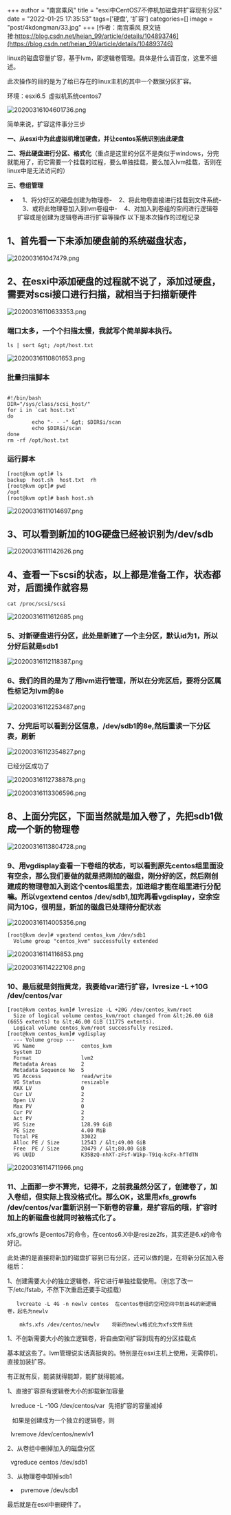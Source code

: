 +++
author = "南宫乘风"
title = "esxi中CentOS7不停机加磁盘并扩容现有分区"
date = "2022-01-25 17:35:53"
tags=['硬盘', '扩容']
categories=[]
image = "post/4kdongman/33.jpg"
+++
[作者：南宫乘风   原文链接:https://blog.csdn.net/heian_99/article/details/104893746](https://blog.csdn.net/heian_99/article/details/104893746)

linux的磁盘容量扩容，基于lvm，即逻辑卷管理。具体是什么请百度，这里不细述。

此次操作的目的是为了给已存在的linux主机的其中一个数据分区扩容。

环境：esxi6.5  虚拟机系统centos7

![20200316104601736.png](https://img-blog.csdnimg.cn/20200316104601736.png)

简单来说，扩容这件事分三步

**一、从esxi中为此虚拟机增加硬盘，并让centos系统识别出此硬盘**

**二、将此硬盘进行分区、格式化**（重点是这里的分区不是类似于windows，分完就能用了，而它需要一个挂载的过程，要么单独挂载，要么加入lvm挂载，否则在linux中是无法访问的）

**三、卷组管理**
-    1、将分好区的硬盘创建为物理卷-    2、将此物卷直接进行挂载到文件系统-    3、或将此物理卷加入到lvm卷组中-    4、对加入到卷组的空间进行逻辑卷扩容或是创建为逻辑卷再进行扩容等操作
以下是本次操作的过程记录

## 1、首先看一下未添加硬盘前的系统磁盘状态，

![202003161047479.png](https://img-blog.csdnimg.cn/202003161047479.png)

## 2、在esxi中添加硬盘的过程就不说了，添加过硬盘，需要对scsi接口进行扫描，就相当于扫描新硬件

![20200316110633353.png](https://img-blog.csdnimg.cn/20200316110633353.png)

### 端口太多，一个个扫描太慢，我就写个简单脚本执行。

```
ls | sort &gt; /opt/host.txt
```

![20200316110801653.png](https://img-blog.csdnimg.cn/20200316110801653.png)

### **批量扫描脚本**

```

#!/bin/bash
DIR="/sys/class/scsi_host/"
for i in `cat host.txt`
do
        echo "- - -" &gt; $DIR$i/scan
        echo $DIR$i/scan
done
rm -rf /opt/host.txt

```

### 运行脚本

```
[root@kvm opt]# ls
backup  host.sh  host.txt  rh
[root@kvm opt]# pwd
/opt
[root@kvm opt]# bash host.sh 

```

![20200316111014697.png](https://img-blog.csdnimg.cn/20200316111014697.png)

## 3、可以看到新加的10G硬盘已经被识别为/dev/sdb

![20200316111142626.png](https://img-blog.csdnimg.cn/20200316111142626.png)

## 4、查看一下scsi的状态，以上都是准备工作，状态都对，后面操作就容易

```
cat /proc/scsi/scsi
```

![20200316111612685.png](https://img-blog.csdnimg.cn/20200316111612685.png)

### 5、对新硬盘进行分区，此处是新建了一个主分区，默认id为1，所以分好后就是sdb1

![20200316112118387.png](https://img-blog.csdnimg.cn/20200316112118387.png)

### 6、我们的目的是为了用lvm进行管理，所以在分完区后，要将分区属性标记为lvm的8e

![20200316112253487.png](https://img-blog.csdnimg.cn/20200316112253487.png)

### 7、分完后可以看到分区信息，/dev/sdb1的8e,然后重读一下分区表，刷新

![20200316112354827.png](https://img-blog.csdnimg.cn/20200316112354827.png)

已经分区成功了

![20200316112738878.png](https://img-blog.csdnimg.cn/20200316112738878.png)

![20200316113306596.png](https://img-blog.csdnimg.cn/20200316113306596.png)

## 8、上面分完区，下面当然就是加入卷了，先把sdb1做成一个新的物理卷



![20200316113804728.png](https://img-blog.csdnimg.cn/20200316113804728.png)

### 9、用vgdisplay查看一下卷组的状态，可以看到原先centos组里面没有空余，那么我们要做的就是把刚加的磁盘，刚分好的区，然后刚创建成的物理卷加入到这个centos组里去，加进组才能在组里进行分配嘛。所以vgextend centos /dev/sdb1,加完再看vgdisplay，空余空间为10G，很明显，新加的磁盘已处理待分配状态

![20200316114005356.png](https://img-blog.csdnimg.cn/20200316114005356.png)

```
[root@kvm dev]# vgextend centos_kvm /dev/sdb1
  Volume group "centos_kvm" successfully extended
```

![20200316114116853.png](https://img-blog.csdnimg.cn/20200316114116853.png)

![20200316114222108.png](https://img-blog.csdnimg.cn/20200316114222108.png)

### 10、最后就是剑指黄龙，我要给var进行扩容，lvresize -L +10G /dev/centos/var

```
[root@kvm centos_kvm]# lvresize -L +20G /dev/centos_kvm/root 
  Size of logical volume centos_kvm/root changed from &lt;26.00 GiB (6655 extents) to &lt;46.00 GiB (11775 extents).
  Logical volume centos_kvm/root successfully resized.
[root@kvm centos_kvm]# vgdisplay
  --- Volume group ---
  VG Name               centos_kvm
  System ID             
  Format                lvm2
  Metadata Areas        2
  Metadata Sequence No  5
  VG Access             read/write
  VG Status             resizable
  MAX LV                0
  Cur LV                2
  Open LV               2
  Max PV                0
  Cur PV                2
  Act PV                2
  VG Size               128.99 GiB
  PE Size               4.00 MiB
  Total PE              33022
  Alloc PE / Size       12543 / &lt;49.00 GiB
  Free  PE / Size       20479 / &lt;80.00 GiB
  VG UUID               K35BzQ-nhXT-zFsf-W1kp-T9iq-kcFx-hfTdTN

```

![20200316114711966.png](https://img-blog.csdnimg.cn/20200316114711966.png)

### 11、上面那一步不算完，记得不，之前我虽然分区了，创建卷了，加入卷组，但实际上我没格式化。那么OK，这里用xfs_growfs /dev/centos/var重新识别一下新卷的容量，是扩容后的哦，扩容时加上的新磁盘也就同时被格式化了。

xfs_growfs 是centos7的命令，在centos6.X中是resize2fs，其实还是6.x的命令好记。





此处讲的是直接将新加的磁盘扩容到已有分区，还可以做的是，在将新分区加入卷组后：

1、创建需要大小的独立逻辑卷，将它进行单独挂载使用。（别忘了改一下/etc/fstab，不然下次重启还要手动挂载）

```
   lvcreate -L 4G -n newlv centos  在centos卷组的空闲空间中划出4G的新逻辑卷，起名为newlv

    mkfs.xfs /dev/centos/newlv    将新的newlv格式化为xfs文件系统
```

1、不创新需要大小的独立逻辑卷，将自由空间扩容到现有的分区挂载点

基本就这些了。lvm管理说实话真挺爽的。特别是在esxi主机上使用，无需停机，直接加装扩容。

有正就有反，能装就得能卸，能扩就得能减。

1、直接扩容原有逻辑卷大小的卸载新加容量

>  
   lvreduce -L -10G /dev/centos/var  先把扩容的容量减掉 


   如果是创建成为一个独立的逻辑卷，则

>  
   lvremove /dev/centos/newlv1 


2、从卷组中删掉加入的磁盘分区

>  
   vgreduce centos /dev/sdb1 


3、从物理卷中卸掉sdb1

>  
 -   pvremove /dev/sdb1


最后就是在esxi中删硬件了。




